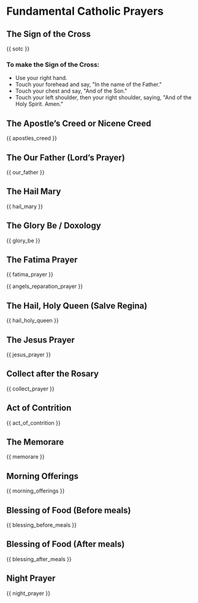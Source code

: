 
# Fundamental Catholic Prayers

## The Sign of the Cross

{{ sotc }}

### To make the Sign of the Cross:

 * Use your right hand.
 * Touch your forehead and say, "In the name of the Father."
 * Touch your chest and say, "And of the Son."
 * Touch your left shoulder, then your right shoulder, saying, "And of the Holy Spirit. Amen."

## The Apostle’s Creed or Nicene Creed

{{ apostles_creed }}

## The Our Father (Lord’s Prayer)

{{ our_father }}

## The Hail Mary

{{ hail_mary }}

## The Glory Be / Doxology

{{ glory_be }}

## The Fatima Prayer

{{ fatima_prayer }}

{{ angels_reparation_prayer }}

## The Hail, Holy Queen (Salve Regina)

{{ hail_holy_queen }}

## The Jesus Prayer

{{ jesus_prayer }}

## Collect after the Rosary

{{ collect_prayer }}

## Act of Contrition

{{ act_of_contrition }}

## The Memorare

{{ memorare }}

## Morning Offerings

{{ morning_offerings }}

## Blessing of Food (Before meals)

{{ blessing_before_meals }}

## Blessing of Food (After meals)

{{ blessing_after_meals }}

## Night Prayer

{{ night_prayer }}

